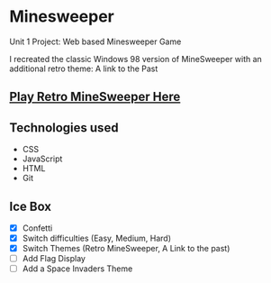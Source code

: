 # Minesweeper
Unit 1 Project: Web based Minesweeper Game

I recreated the classic Windows 98 version of MineSweeper with an additional retro theme: A link to the Past

## [Play Retro MineSweeper Here](https://michellelinares-minesweeper.netlify.app/)

## Technologies used
- CSS
- JavaScript
- HTML
- Git

## Ice Box
- [x] Confetti
- [x] Switch difficulties (Easy, Medium, Hard)
- [x] Switch Themes (Retro MineSweeper, A Link to the past)
- [ ] Add Flag Display
- [ ] Add a Space Invaders Theme 
